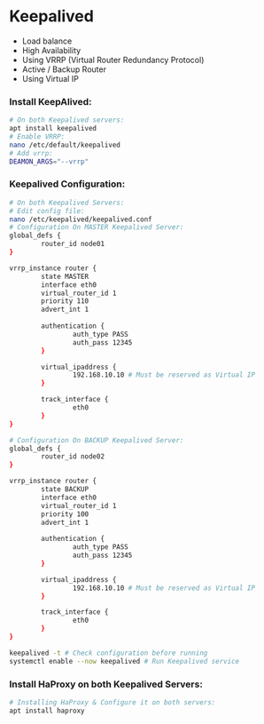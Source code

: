 # Keepalived

* Load balance
* High Availability
* Using VRRP (Virtual Router Redundancy Protocol)
* Active / Backup Router
* Using Virtual IP

### Install KeepAlived:
```sh
# On both Keepalived servers:
apt install keepalived
# Enable VRRP:
nano /etc/default/keepalived
# Add vrrp:
DEAMON_ARGS="--vrrp"
```

### Keepalived Configuration:
```sh
# On both Keepalived Servers:
# Edit config file:
nano /etc/keepalived/keepalived.conf
# Configuration On MASTER Keepalived Server:
global_defs {
        router_id node01
}

vrrp_instance router {
        state MASTER
        interface eth0
        virtual_router_id 1
        priority 110
        advert_int 1
        
        authentication {
                auth_type PASS
                auth_pass 12345
        }

        virtual_ipaddress {
                192.168.10.10 # Must be reserved as Virtual IP
        }

        track_interface {
                eth0
        }
}

# Configuration On BACKUP Keepalived Server:
global_defs {
        router_id node02
}

vrrp_instance router {
        state BACKUP
        interface eth0
        virtual_router_id 1
        priority 100
        advert_int 1
        
        authentication {
                auth_type PASS
                auth_pass 12345
        }

        virtual_ipaddress {
                192.168.10.10 # Must be reserved as Virtual IP
        }

        track_interface {
                eth0
        }
}
```
```sh
keepalived -t # Check configuration before running
systemctl enable --now keepalived # Run Keepalived service
```

### Install HaProxy on both Keepalived Servers:
```sh
# Installing HaProxy & Configure it on both servers:
apt install haproxy
```



